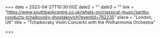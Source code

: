 +++
date = 2023-04-27T10:30:00Z
date2 = ""
date3 = ""
link = "https://www.southbankcentre.co.uk/whats-on/classical-music/santtu-conducts-tchaikovsky-shostakovich?eventId=762235"
place = "London, UK"
title = "Tchaikovsky Violin Concerto with the Philharmonia Orchestra"

+++
